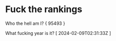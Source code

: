 # Fuck the rankings

Who the hell am I?
{ 95493 }

What fucking year is it?
[ 2024-02-09T02:31:33Z ]
